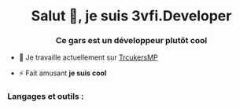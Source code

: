 <h1 align="center">Salut 👋, je suis 3vfi.Developer</h1>
<h3 align="center">Ce gars est un développeur plutôt cool</h3>

- 🔭 Je travaille actuellement sur [ TrcukersMP](https://truckersmp.com/)

- ⚡ Fait amusant **je suis cool**


<h3 align="left">Langages et outils :</h3>

